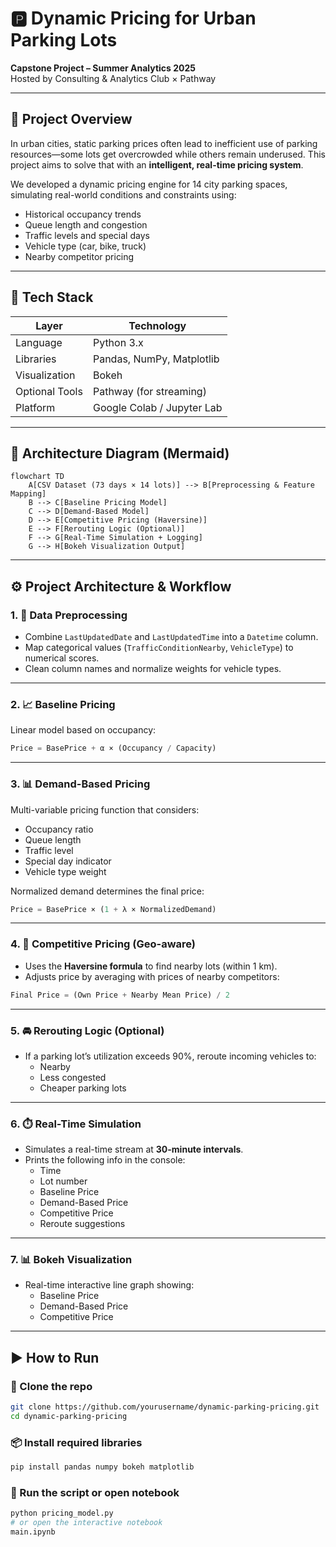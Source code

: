 # 🅿️ Dynamic Pricing for Urban Parking Lots

**Capstone Project – Summer Analytics 2025**  
Hosted by Consulting & Analytics Club × Pathway

---

## 📌 Project Overview

In urban cities, static parking prices often lead to inefficient use of parking resources—some lots get overcrowded while others remain underused. This project aims to solve that with an **intelligent, real-time pricing system**.

We developed a dynamic pricing engine for 14 city parking spaces, simulating real-world conditions and constraints using:

- Historical occupancy trends  
- Queue length and congestion  
- Traffic levels and special days  
- Vehicle type (car, bike, truck)  
- Nearby competitor pricing  



---

## 🧰 Tech Stack

| Layer           | Technology                  |
|----------------|-----------------------------|
| Language        | Python 3.x                  |
| Libraries       | Pandas, NumPy, Matplotlib   |
| Visualization   | Bokeh                       |
| Optional Tools  | Pathway (for streaming)     |
| Platform        | Google Colab / Jupyter Lab  |

---

## 📐 Architecture Diagram (Mermaid)

```mermaid
flowchart TD
    A[CSV Dataset (73 days × 14 lots)] --> B[Preprocessing & Feature Mapping]
    B --> C[Baseline Pricing Model]
    C --> D[Demand-Based Model]
    D --> E[Competitive Pricing (Haversine)]
    E --> F[Rerouting Logic (Optional)]
    F --> G[Real-Time Simulation + Logging]
    G --> H[Bokeh Visualization Output]
```

---

## ⚙️ Project Architecture & Workflow

### 1. 🔄 Data Preprocessing
- Combine `LastUpdatedDate` and `LastUpdatedTime` into a `Datetime` column.
- Map categorical values (`TrafficConditionNearby`, `VehicleType`) to numerical scores.
- Clean column names and normalize weights for vehicle types.

---

### 2. 📈 Baseline Pricing
Linear model based on occupancy:

```python
Price = BasePrice + α × (Occupancy / Capacity)
```

---

### 3. 📊 Demand-Based Pricing
Multi-variable pricing function that considers:
- Occupancy ratio
- Queue length
- Traffic level
- Special day indicator
- Vehicle type weight

Normalized demand determines the final price:

```python
Price = BasePrice × (1 + λ × NormalizedDemand)
```

---

### 4. 🧠 Competitive Pricing (Geo-aware)
- Uses the **Haversine formula** to find nearby lots (within 1 km).
- Adjusts price by averaging with prices of nearby competitors:

```python
Final Price = (Own Price + Nearby Mean Price) / 2
```

---

### 5. 🚘 Rerouting Logic (Optional)
- If a parking lot’s utilization exceeds 90%, reroute incoming vehicles to:
  - Nearby
  - Less congested
  - Cheaper parking lots

---

### 6. ⏱️ Real-Time Simulation
- Simulates a real-time stream at **30-minute intervals**.
- Prints the following info in the console:
  - Time
  - Lot number
  - Baseline Price
  - Demand-Based Price
  - Competitive Price
  - Reroute suggestions

---

### 7. 📊 Bokeh Visualization
- Real-time interactive line graph showing:
  - Baseline Price
  - Demand-Based Price
  - Competitive Price

---



## ▶️ How to Run

### 🔧 Clone the repo
```bash
git clone https://github.com/yourusername/dynamic-parking-pricing.git
cd dynamic-parking-pricing
```

### 📦 Install required libraries
```bash
pip install pandas numpy bokeh matplotlib
```

### 🚀 Run the script or open notebook
```bash
python pricing_model.py
# or open the interactive notebook
main.ipynb



